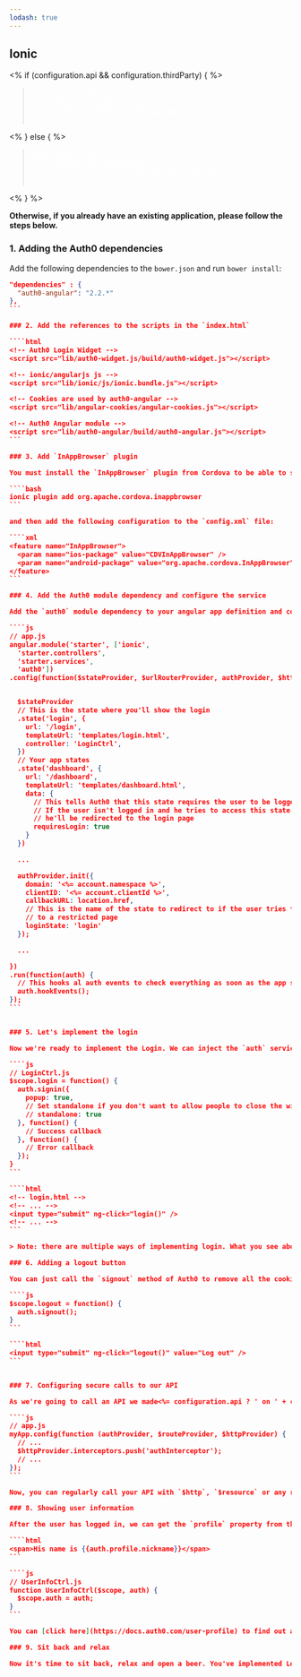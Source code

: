 ```yaml
---
lodash: true
---
```


## Ionic

<% if (configuration.api && configuration.thirdParty) { %>

<div class="package">
  <blockquote>
    <a href="https://docs.auth0.com/auth0-ionic/master/create-package?path=examples/refresh-token-sample&type=js&filePath=examples/refresh-token-sample/www/js@@account.clientParam@@" class="btn btn-lg btn-success btn-package" style="text-transform: uppercase; color: white">
      <span style="display: block">Download a Seed project</span>
      <% if (account.userName) { %>
      <span class="smaller" style="display:block; font-size: 11px">with your Auth0 API Keys already set and configured</span>
      <% } %>
    </a>
  </blockquote>
</div>

<% } else  { %>

<div class="package">
  <blockquote>
    <a href="https://docs.auth0.com/auth0-ionic/master/create-package?path=examples/refresh-token-sample&type=js&filePath=examples/refresh-token-sample/www/js@@account.clientParam@@" class="btn btn-lg btn-success btn-package" style="text-transform: uppercase; color: white">
      <span style="display: block">Download a Seed project</span>
      <% if (account.userName) { %>
      <span class="smaller" style="display:block; font-size: 11px">with your Auth0 API Keys already set and configured</span>
      <% } %>
    </a>
  </blockquote>
</div>

<% } %>

**Otherwise, if you already have an existing application, please follow the steps below.**

### 1. Adding the Auth0 dependencies

Add the following dependencies to the `bower.json` and run `bower install`:

````json
"dependencies" : {
  "auth0-angular": "2.2.*"
},
```

### 2. Add the references to the scripts in the `index.html`

````html
<!-- Auth0 Login Widget -->
<script src="lib/auth0-widget.js/build/auth0-widget.js"></script>

<!-- ionic/angularjs js -->
<script src="lib/ionic/js/ionic.bundle.js"></script>

<!-- Cookies are used by auth0-angular -->
<script src="lib/angular-cookies/angular-cookies.js"></script>

<!-- Auth0 Angular module -->
<script src="lib/auth0-angular/build/auth0-angular.js"></script>
```

### 3. Add `InAppBrowser` plugin

You must install the `InAppBrowser` plugin from Cordova to be able to show the Login popup. For that, just run the following command:

````bash
ionic plugin add org.apache.cordova.inappbrowser
```

and then add the following configuration to the `config.xml` file:

````xml
<feature name="InAppBrowser">
  <param name="ios-package" value="CDVInAppBrowser" />
  <param name="android-package" value="org.apache.cordova.InAppBrowser" />
</feature>
```

### 4. Add the Auth0 module dependency and configure the service

Add the `auth0` module dependency to your angular app definition and configure it by calling the `init` method of the `authProvider.

````js
// app.js
angular.module('starter', ['ionic',
  'starter.controllers',
  'starter.services',
  'auth0'])
.config(function($stateProvider, $urlRouterProvider, authProvider, $httpProvider) {


  $stateProvider
  // This is the state where you'll show the login
  .state('login', {
    url: '/login',
    templateUrl: 'templates/login.html',
    controller: 'LoginCtrl',
  })
  // Your app states
  .state('dashboard', {
    url: '/dashboard',
    templateUrl: 'templates/dashboard.html',
    data: {
      // This tells Auth0 that this state requires the user to be logged in.
      // If the user isn't logged in and he tries to access this state
      // he'll be redirected to the login page
      requiresLogin: true
    }
  })

  ...

  authProvider.init({
    domain: '<%= account.namespace %>',
    clientID: '<%= account.clientId %>',
    callbackURL: location.href,
    // This is the name of the state to redirect to if the user tries to enter
    // to a restricted page
    loginState: 'login'
  });

  ...

})
.run(function(auth) {
  // This hooks al auth events to check everything as soon as the app starts
  auth.hookEvents();
});
```


### 5. Let's implement the login

Now we're ready to implement the Login. We can inject the `auth` service in the `LoginCtrl` and just call `signin` method to show the Login / SignUp popup. **It's important to set the `popup` property to `true` when calling the signin as otherwise it won't work on Ionic**.

````js
// LoginCtrl.js
$scope.login = function() {
  auth.signin({
    popup: true,
    // Set standalone if you don't want to allow people to close the widget
    // standalone: true
  }, function() {
    // Success callback
  }, function() {
    // Error callback
  });
}
```

````html
<!-- login.html -->
<!-- ... -->
<input type="submit" ng-click="login()" />
<!-- ... -->
```

> Note: there are multiple ways of implementing login. What you see above is the Login Widget, but if you want to have your own UI you can change the `<script src="//cdn.auth0.com/w2/auth0-widget-4.0.js">` for `<script src="//cdn.auth0.com/w2/auth0-2.1.js">`. For more details [check the GitHub repo](https://github.com/auth0/auth0-angular#with-your-own-ui).

### 6. Adding a logout button

You can just call the `signout` method of Auth0 to remove all the cookies from the client that keep the user logged in:

````js
$scope.logout = function() {
  auth.signout();
}
```

````html
<input type="submit" ng-click="logout()" value="Log out" />
```


### 7. Configuring secure calls to our API

As we're going to call an API we made<%= configuration.api ? ' on ' + configuration.api : '' %>, we need to make sure we send the [JWT token](https://docs.auth0.com/jwt) we receive on the login on every request. For that, we need to do the add the `authInterceptor` to the list of `$http` interceptors:

````js
// app.js
myApp.config(function (authProvider, $routeProvider, $httpProvider) {
  // ...
  $httpProvider.interceptors.push('authInterceptor');
  // ...
});
```

Now, you can regularly call your API with `$http`, `$resource` or any rest client as you'd normally do and the [JWT token](https://docs.auth0.com/jwt) will be sent on every request.

### 8. Showing user information

After the user has logged in, we can get the `profile` property from the `auth` service which has all the user information:

````html
<span>His name is {{auth.profile.nickname}}</span>
```

````js
// UserInfoCtrl.js
function UserInfoCtrl($scope, auth) {
  $scope.auth = auth;
}
```

You can [click here](https://docs.auth0.com/user-profile) to find out all of the available properties from the user's profile. Please note that some of this depend on the social provider being used.

### 9. Sit back and relax

Now it's time to sit back, relax and open a beer. You've implemented Login and Signup with Auth0 and Ionic.
